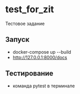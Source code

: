 # test_for_zit

Тестовое задание

## **Запуск**

- docker-compose up --build
- http://127.0.0.1:8000/docs 

## **Тестирование**
- команда pytest в терминале
